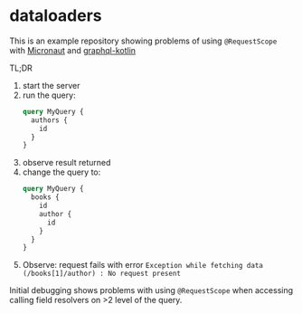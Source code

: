 # dataloaders

This is an example repository showing problems of using `@RequestScope`
with [Micronaut](https://micronaut.io/) and [graphql-kotlin](https://opensource.expediagroup.com/graphql-kotlin/docs/)



TL;DR

1. start the server
2. run the query:
    ```graphql
    query MyQuery {
      authors {
        id
      }
    }
    ```
3. observe result returned
4. change the query to:
    ```graphql
    query MyQuery {
      books {
        id
        author {
          id
        }
      }
    }
    ```
5. Observe: request fails with error 
```Exception while fetching data (/books[1]/author) : No request present```


Initial debugging shows problems with using `@RequestScope` when accessing calling
field resolvers on >2 level of the query.

